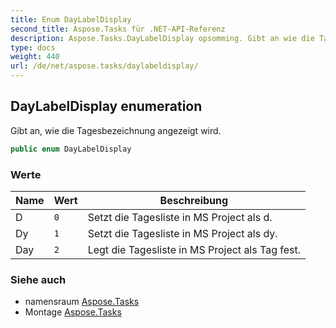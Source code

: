 ```yaml
---
title: Enum DayLabelDisplay
second_title: Aspose.Tasks für .NET-API-Referenz
description: Aspose.Tasks.DayLabelDisplay opsomming. Gibt an wie die Tagesbezeichnung angezeigt wird.
type: docs
weight: 440
url: /de/net/aspose.tasks/daylabeldisplay/
---
```

## DayLabelDisplay enumeration

Gibt an, wie die Tagesbezeichnung angezeigt wird.

```csharp
public enum DayLabelDisplay
```

### Werte

| Name | Wert | Beschreibung |
| --- | --- | --- |
| D | `0` | Setzt die Tagesliste in MS Project als d. |
| Dy | `1` | Setzt die Tagesliste in MS Project als dy. |
| Day | `2` | Legt die Tagesliste in MS Project als Tag fest. |

### Siehe auch

* namensraum [Aspose.Tasks](../../aspose.tasks/)
* Montage [Aspose.Tasks](../../)


